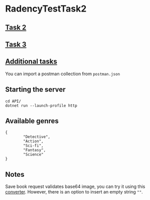 # RadencyTestTask2
## [Task 2](https://docs.google.com/document/d/1ZbKie3rOOmcNqeoN1W3Cvtz8MaEbkUQYKsAzt4nSnDs/edit?usp=sharing)
## [Task 3](https://docs.google.com/document/d/13xa9gmevlFB3AvkGFXqF9MhDPAcuFntN8xaaYxp_4qM/edit?usp=sharing)
## [Additional tasks](https://docs.google.com/document/d/1KU-eHubGFQCq_AJdL2QCsrQLR3wRUHCfvBEg_retbD8/edit?usp=sharing)
You can import a postman collection from `postman.json`
## Starting the server
```
cd API/
dotnet run --launch-profile http 
```
## Available genres
```
{
        "Detective",
        "Action",
        "Sci-fi",
        "Fantasy",
        "Science"
}
```
## Notes
Save book request validates base64 image, you can try it using this [converter](https://www.base64-image.de/). However, there is an option to insert an empty string `""`.
